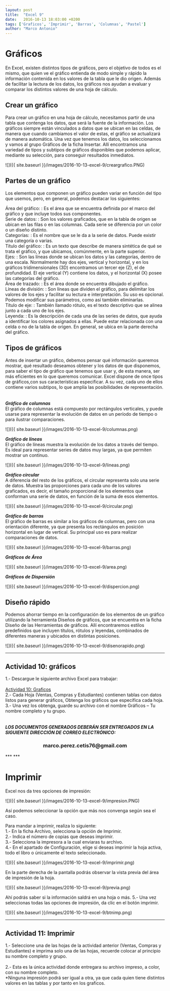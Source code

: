 ```yaml
---
layout: post
title:  "Excel 9"
date:   2016-10-13 18:03:00 +0200
tags: ['Graficos', 'Imprimir', 'Barras', 'Columnas', 'Pastel']
author: "Marco Antonio"
---
```

# Gráficos

En Excel, existen distintos tipos de gráficos, pero el objetivo de todos es el mismo, que quien ve el gráfico entienda de modo simple y rápido la información contenida en los valores de la tabla que le dio origen. Además de facilitar la lectura de los datos, los gráficos nos ayudan a evaluar y comparar los distintos valores de una hoja de cálculo.

## Crear un gráfico 

Para crear un gráfico en una hoja de cálculo, necesitamos partir de una tabla que contenga los datos, que será la fuente de la información. Los gráficos siempre están vinculados a datos que se ubican en las celdas, de manera que cuando cambiamos el valor de estas, el gráfico se actualizará de manera automática.
Una vez que tenemos los datos, los seleccionamos y vamos al grupo Gráficos de la ficha Insertar. Allí encontramos una variedad de tipos y subtipos de gráficos disponibles que podemos aplicar, mediante su selección, para conseguir resultados inmediatos.

![]({{ site.baseurl }}/images/2016-10-13-excel-9/creargrafico.PNG)

## Partes de un gráfico 
Los elementos que componen un gráfico pueden variar en función del tipo que usemos, pero, en general, podemos destacar los siguientes: 

Área del gráfico:
 : Es el área que se encuentra definida por el marco del gráfico y que incluye todos sus componentes. <br>
Serie de datos:
 : Son los valores graficados, que en la tabla de origen se ubican en las filas o en las columnas. Cada serie se diferencia por un color o un diseño distinto. <br>
Categorías:
 : Es el nombre que se le da a la serie de datos. Puede existir una categoría o varias. <br>
Título del gráfico:
 : Es un texto que describe de manera sintética de qué se trata el gráfico, y que ubicamos, comúnmente, en la parte superior. <br>
Ejes:
 : Son las líneas donde se ubican los datos y las categorías, dentro de una escala. Normalmente hay dos ejes, vertical y horizontal, y en los gráficos tridimensionales (3D) encontramos un tercer eje (Z), el de profundidad. El eje vertical (Y) contiene los datos, y el horizontal (X) posee las categorías del gráfico. <br>
Área de trazado:
 : Es el área donde se encuentra dibujado el gráfico. <br>
Líneas de división:
 : Son líneas que dividen el gráfico, para delimitar los valores de los ejes y facilitar su lectura e interpretación. Su uso es opcional. Podemos modificar sus parámetros, como así también eliminarlas. <br>
Título de eje:
 : También llamado rótulo, es el texto descriptivo que se alinea junto a cada uno de los ejes. <br>
Leyenda:
 : Es la descripción de cada una de las series de datos, que ayuda a identificar los colores asignados a ellas. Puede estar relacionada con una celda o no de la tabla de origen. En general, se ubica en la parte derecha del gráfico. <br>

## Tipos de gráficos

Antes de insertar un gráfico, debemos pensar qué información queremos mostrar, qué resultado deseamos obtener y los datos de que disponemos, para saber el tipo de gráfico que tenemos que usar y, de esta manera, ser más eficientes en lo que queremos comunicar. Excel dispone de once tipos de gráficos,con sus características especificar. A su vez, cada uno de ellos contiene varios subtipos, lo que amplía las posibilidades de representación. <br>  
<br>
***Gráfico de columnas*** <br>
El gráfico de columnas está compuesto por rectángulos verticales, y puede usarse para representar la evolución de datos en un período de tiempo o para ilustrar comparaciones.

![]({{ site.baseurl }}/images/2016-10-13-excel-9/columnas.png)


***Gráfico de líneas*** <br>
El gráfico de líneas muestra la evolución de los datos a través del tiempo. Es ideal para representar series de datos muy largas, ya que permiten mostrar un continuo.

![]({{ site.baseurl }}/images/2016-10-13-excel-9/lineas.png)

***Gráfico circular*** <br>
A diferencia del resto de los gráficos, el circular representa solo una serie de datos. Muestra las proporciones para cada uno de los valores graficados, es decir, el tamaño proporcional de los elementos que conforman una serie de datos, en función de la suma de esos elementos.

![]({{ site.baseurl }}/images/2016-10-13-excel-9/circular.png)


***Gráfico de barras*** <br>
El gráfico de barras es similar a los gráficos de columnas, pero con una orientación diferente, ya que presenta los rectángulos en posición horizontal en lugar de vertical. Su principal uso es para realizar comparaciones de datos.

![]({{ site.baseurl }}/images/2016-10-13-excel-9/barras.png)

***Gráficos de Área*** <br>

![]({{ site.baseurl }}/images/2016-10-13-excel-9/area.png)

***Gráficos de Dispersión*** <br>

![]({{ site.baseurl }}/images/2016-10-13-excel-9/dispercion.png)

 
## Diseño rápido 
Podemos ahorrar tiempo en la configuración de los elementos de un gráfico utilizando la herramienta Diseños de gráficos, que se encuentra en la ficha Diseño de las Herramientas de gráficos. Allí encontraremos estilos predefinidos que incluyen títulos, rótulos y leyendas, combinados de diferentes maneras y ubicados en distintas posiciones.

![]({{ site.baseurl }}/images/2016-10-13-excel-9/disenorapido.png)
 
***
## Actividad 10: gráficos 
1.- Descargue le siguiente archivo Excel para trabajar: <br>    
<a target="_blank" href="https://github.com/marcoC76/marcoc76.github.io/raw/master/pdf/Actividad%2011.xlsx">Actividad 10: Graficos</a> <br>
2.- Cada Hoja (Ventas, Compras y Estudiantes) contienen tablas con datos listos para generar gráficos, Obtenga los gráficos que especifica cada hoja. <br>
3.- Una vez los obtenga, guarde su archivo con el nombre Gráficos – Tu nombre completo y tu grupo. <br>
<br><br>
***LOS DOCUMENTOS GENERADOS DEBERÁN SER ENTREGADOS EN LA SIGUIENTE DIRECCIÓN DE CORREO ELECTRÓNICO:*** <br>
<center>
<h3>marco.perez.cetis76@gmail.com</h3>
</center>
***
***

# Imprimir
Excel nos da tres opciones de impresión:

![]({{ site.baseurl }}/images/2016-10-13-excel-9/impresion.PNG)

Así podemos seleccionar la opción que más nos convenga según sea el caso.

Para mandar a imprimir, realiza lo siguiente: <br>
1.- En la ficha Archivo, selecciona la opción de Imprimir.<br>
2.- Indica el número de copias que deseas imprimir.<br>
3.- Selecciona la impresora a la cual enviaras tu archivo. <br>
4.- En el apartado de Configuración, elige si deseas imprimir la hoja activa, todo el libro o únicamente el texto seleccionado. <br>

![]({{ site.baseurl }}/images/2016-10-13-excel-9/imprimir.png)

En la parte derecha de la pantalla podrás observar la vista previa del área de impresión de la hoja.

![]({{ site.baseurl }}/images/2016-10-13-excel-9/previa.png)


Ahí podrás saber si la información saldrá en una hoja o más.
5.- Una vez seleccionas todas las opciones de impresión, da clic en el botón imprimir.

![]({{ site.baseurl }}/images/2016-10-13-excel-9/btnimp.png)

***
## Actividad 11: Imprimir 
1.- Seleccione una de las hojas de la actividad anterior (Ventas, Compras y Estudiantes) e imprima solo una de las hojas, recuerde colocar al principio su nombre completo y grupo. <br>    
2.- Esta es la única actividad donde entregara su archivo impreso, a color, con su nombre completo. <br>
*Ninguna impresión podrá ser igual a otra, ya que cada quien tiene distintos valores en las tablas y por tanto en los graficos. <br>
